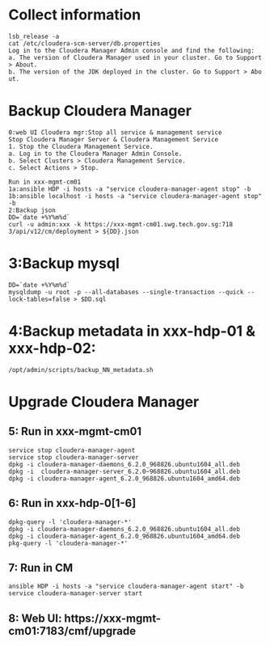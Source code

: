 # Collect information
```
lsb_release -a
cat /etc/cloudera-scm-server/db.properties
Log in to the Cloudera Manager Admin console and find the following:
a. The version of Cloudera Manager used in your cluster. Go to Support
> About.
b. The version of the JDK deployed in the cluster. Go to Support > Abo
ut.
``` 
# Backup Cloudera Manager
```
0:web UI Cloudera mgr:Stop all service & management service
Stop Cloudera Manager Server & Cloudera Management Service
1. Stop the Cloudera Management Service.
a. Log in to the Cloudera Manager Admin Console.
b. Select Clusters > Cloudera Management Service.
c. Select Actions > Stop.
```
```
Run in xxx-mgmt-cm01
1a:ansible HDP -i hosts -a "service cloudera-manager-agent stop" -b
1b:ansible localhost -i hosts -a "service cloudera-manager-agent stop"
-b
2:Backup json
DD=`date +%Y%m%d`
curl -u admin:xxx -k https://xxx-mgmt-cm01.swg.tech.gov.sg:718
3/api/v12/cm/deployment > ${DD}.json
 ```
# 3:Backup mysql
```
DD=`date +%Y%m%d`
mysqldump -u root -p --all-databases --single-transaction --quick --lock-tables=false > $DD.sql
``` 
 
# 4:Backup metadata in xxx-hdp-01 & xxx-hdp-02:
```
/opt/admin/scripts/backup_NN_metadata.sh
```

# Upgrade Cloudera Manager

## 5: Run in xxx-mgmt-cm01
```
service stop cloudera-manager-agent
service stop cloudera-manager-server
dpkg -i cloudera-manager-daemons_6.2.0_968826.ubuntu1604_all.deb
dpkg -i  cloudera-manager-server_6.2.0~968826.ubuntu1604_all.deb
dpkg -i cloudera-manager-agent_6.2.0_968826.ubuntu1604_amd64.deb
``` 
## 6: Run in xxx-hdp-0[1-6]
```
dpkg-query -l 'cloudera-manager-*'
dpkg -i cloudera-manager-daemons_6.2.0_968826.ubuntu1604_all.deb
dpkg -i cloudera-manager-agent_6.2.0_968826.ubuntu1604_amd64.deb
pkg-query -l 'cloudera-manager-*'
```

## 7: Run in CM
```
ansible HDP -i hosts -a "service cloudera-manager-agent start" -b
service cloudera-manager-server start
``` 
## 8: Web UI: https://xxx-mgmt-cm01:7183/cmf/upgrade
 
